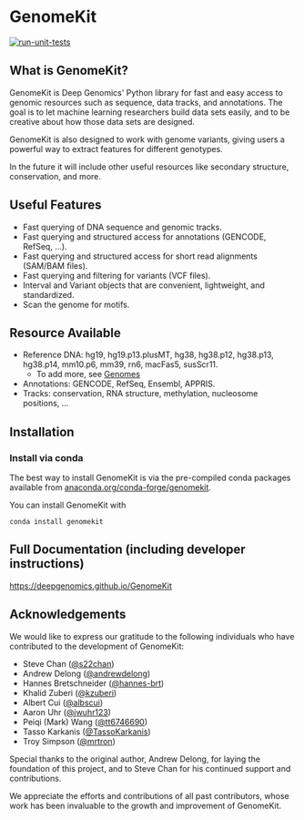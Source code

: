 # GenomeKit

[![run-unit-tests](https://github.com/deepgenomics/GenomeKit/actions/workflows/run-tests.yaml/badge.svg)](https://github.com/deepgenomics/GenomeKit/actions/workflows/run-tests.yaml)

## What is GenomeKit?

GenomeKit is Deep Genomics' Python library for fast and easy access to
genomic resources such as sequence, data tracks, and annotations.
The goal is to let machine learning researchers build data sets
easily, and to be creative about how those data sets are designed.

GenomeKit is also designed to work with genome variants, giving users
a powerful way to extract features for different genotypes.

In the future it will include other useful resources like
secondary structure, conservation, and more.

## Useful Features

- Fast querying of DNA sequence and genomic tracks.
- Fast querying and structured access for annotations (GENCODE, RefSeq, ...).
- Fast querying and structured access for short read alignments (SAM/BAM files).
- Fast querying and filtering for variants (VCF files).
- Interval and Variant objects that are convenient, lightweight, and standardized.
- Scan the genome for motifs.

## Resource Available

- Reference DNA: hg19, hg19.p13.plusMT, hg38, hg38.p12, hg38.p13, hg38.p14, mm10.p6, mm39, rn6, macFas5, susScr11.
  *  To add more, see [Genomes](docs/genomes.rst)
- Annotations: GENCODE, RefSeq, Ensembl, APPRIS.
- Tracks: conservation, RNA structure, methylation, nucleosome positions, ...

## Installation

### Install via conda

The best way to install GenomeKit is via the pre-compiled conda packages
available from [anaconda.org/conda-forge/genomekit](https://anaconda.org/conda-forge/genomekit).

You can install GenomeKit with

    conda install genomekit

## Full Documentation (including developer instructions)

https://deepgenomics.github.io/GenomeKit

## Acknowledgements

We would like to express our gratitude to the following individuals who have contributed to the development of GenomeKit:

- Steve Chan ([@s22chan](https://github.com/s22chan))
- Andrew Delong ([@andrewdelong](https://github.com/andrewdelong))
- Hannes Bretschneider ([@hannes-brt](https://github.com/hannes-brt))
- Khalid Zuberi ([@kzuberi](https://github.com/kzuberi))
- Albert Cui ([@albscui](https://github.com/albscui))
- Aaron Uhr ([@jwuhr123](https://github.com/jwuhr123))
- Peiqi (Mark) Wang ([@tt6746690](https://github.com/tt6746690))
- Tasso Karkanis ([@TassoKarkanis](https://github.com/TassoKarkanis))
- Troy Simpson ([@mrtron](https://github.com/mrtron))

Special thanks to the original author, Andrew Delong, for laying the foundation of this project,
and to Steve Chan for his continued support and contributions.

We appreciate the efforts and contributions of all past contributors, whose work has been invaluable to the growth and improvement of GenomeKit.
